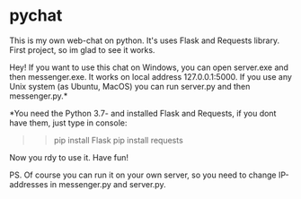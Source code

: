 # pychat
This is my own web-chat on python. It's uses Flask and Requests library. First project, so im glad to see it works.

Hey! If you want to use this chat on Windows, you can open server.exe and then messenger.exe. It works on local address 127.0.0.1:5000.
If you use any Unix system (as Ubuntu, MacOS) you can run server.py and then messenger.py.*

*You need the Python 3.7- and installed Flask and Requests, if you dont have them, just type in console:
>> pip install Flask
>> pip install requests

Now you rdy to use it. Have fun!

PS. Of course you can run it on your own server, so you need to change IP-addresses in messenger.py and server.py.
